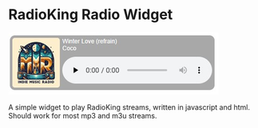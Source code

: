 # RadioKing Radio Widget

![Example Image](art/example.jpg)


A simple widget to play RadioKing streams, written in javascript and html.  
Should work for most mp3 and m3u streams.  